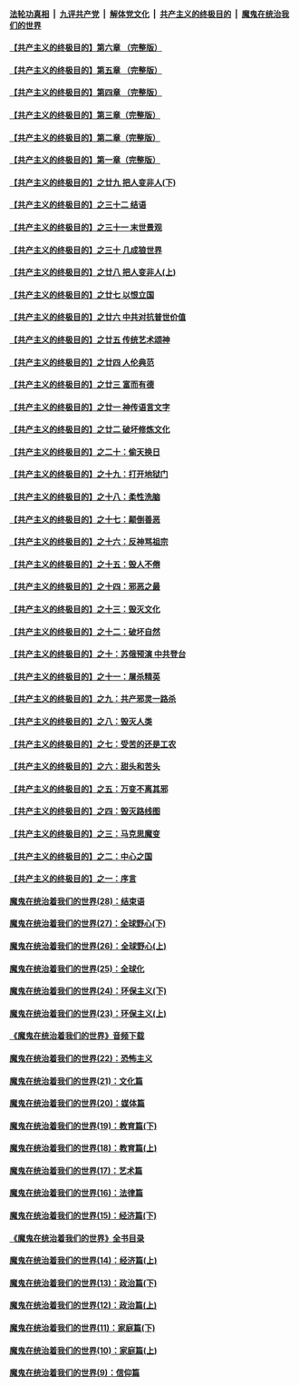 ####  [法轮功真相](../../../../basic/blob/master/README.md?t=06270302) &nbsp;|&nbsp; [九评共产党](../../../../9ping.md/blob/master/README.md?t=06270302) &nbsp;|&nbsp; [解体党文化](../../../../jtdwh.md/blob/master/README.md?t=06270302)  &nbsp;|&nbsp; [共产主义的终极目的](../../../../gczydzjmd.md/blob/master/README.md?t=06270302) &nbsp;|&nbsp; [魔鬼在统治我们的世界](../../../../mgztzwmdsj.md/blob/master/README.md?t=06270302) 

#### [【共产主义的终极目的】第六章 （完整版）](../pages/nsc422/n11428913.md?t=06270302) 

#### [【共产主义的终极目的】第五章 （完整版）](../pages/nsc422/n11428912.md?t=06270302) 

#### [【共产主义的终极目的】第四章 （完整版）](../pages/nsc422/n11428907.md?t=06270302) 

#### [【共产主义的终极目的】第三章（完整版）](../pages/nsc422/n11428848.md?t=06270302) 

#### [【共产主义的终极目的】第二章（完整版）](../pages/nsc422/n11428831.md?t=06270302) 

#### [【共产主义的终极目的】第一章（完整版）](../pages/nsc422/n11417651.md?t=06270302) 

#### [【共产主义的终极目的】之廿九 把人变非人(下)](../pages/nsc422/n11344140.md?t=06270302) 

#### [【共产主义的终极目的】之三十二 结语](../pages/nsc422/n11360535.md?t=06270302) 

#### [【共产主义的终极目的】之三十一 末世景观](../pages/nsc422/n11351129.md?t=06270302) 

#### [【共产主义的终极目的】之三十 几成狼世界](../pages/nsc422/n11348280.md?t=06270302) 

#### [【共产主义的终极目的】之廿八 把人变非人(上)](../pages/nsc422/n11340492.md?t=06270302) 

#### [【共产主义的终极目的】之廿七 以恨立国](../pages/nsc422/n11336944.md?t=06270302) 

#### [【共产主义的终极目的】之廿六 中共对抗普世价值](../pages/nsc422/n11324785.md?t=06270302) 

#### [【共产主义的终极目的】之廿五 传统艺术颂神](../pages/nsc422/n11296396.md?t=06270302) 

#### [【共产主义的终极目的】之廿四 人伦典范](../pages/nsc422/n11296397.md?t=06270302) 

#### [【共产主义的终极目的】之廿三 富而有德](../pages/nsc422/n11283598.md?t=06270302) 

#### [【共产主义的终极目的】之廿一 神传语言文字](../pages/nsc422/n11263265.md?t=06270302) 

#### [【共产主义的终极目的】之廿二 破坏修炼文化](../pages/nsc422/n11245728.md?t=06270302) 

#### [【共产主义的终极目的】之二十：偷天换日](../pages/nsc422/n11238846.md?t=06270302) 

#### [【共产主义的终极目的】之十九：打开地狱门](../pages/nsc422/n11206376.md?t=06270302) 

#### [【共产主义的终极目的】之十八：柔性洗脑](../pages/nsc422/n11199994.md?t=06270302) 

#### [【共产主义的终极目的】之十七：颠倒善恶](../pages/nsc422/n11179782.md?t=06270302) 

#### [【共产主义的终极目的】之十六：反神骂祖宗](../pages/nsc422/n11166798.md?t=06270302) 

#### [【共产主义的终极目的】之十五：毁人不倦](../pages/nsc422/n11166792.md?t=06270302) 

#### [【共产主义的终极目的】之十四：邪恶之最](../pages/nsc422/n11150249.md?t=06270302) 

#### [【共产主义的终极目的】之十三：毁灭文化](../pages/nsc422/n11135227.md?t=06270302) 

#### [【共产主义的终极目的】之十二：破坏自然](../pages/nsc422/n11135214.md?t=06270302) 

#### [【共产主义的终极目的】之十：苏俄预演 中共登台](../pages/nsc422/n11118424.md?t=06270302) 

#### [【共产主义的终极目的】之十一：屠杀精英](../pages/nsc422/n11118442.md?t=06270302) 

#### [【共产主义的终极目的】之九：共产邪灵一路杀](../pages/nsc422/n11114139.md?t=06270302) 

#### [【共产主义的终极目的】之八：毁灭人类](../pages/nsc422/n11108503.md?t=06270302) 

#### [【共产主义的终极目的】之七：受苦的还是工农](../pages/nsc422/n11101809.md?t=06270302) 

#### [【共产主义的终极目的】之六：甜头和苦头](../pages/nsc422/n11096971.md?t=06270302) 

#### [【共产主义的终极目的】之五：万变不离其邪](../pages/nsc422/n11091285.md?t=06270302) 

#### [【共产主义的终极目的】之四：毁灭路线图](../pages/nsc422/n11086284.md?t=06270302) 

#### [【共产主义的终极目的】之三：马克思魔变](../pages/nsc422/n11061941.md?t=06270302) 

#### [【共产主义的终极目的】之二：中心之国](../pages/nsc422/n11047728.md?t=06270302) 

#### [【共产主义的终极目的】之一：序言](../pages/nsc422/n11086077.md?t=06270302) 

#### [魔鬼在统治着我们的世界(28)：结束语](../pages/nsc422/n10936246.md?t=06270302) 

#### [魔鬼在统治着我们的世界(27)：全球野心(下)](../pages/nsc422/n10928319.md?t=06270302) 

#### [魔鬼在统治着我们的世界(26)：全球野心(上)](../pages/nsc422/n10900318.md?t=06270302) 

#### [魔鬼在统治着我们的世界(25)：全球化](../pages/nsc422/n10788205.md?t=06270302) 

#### [魔鬼在统治着我们的世界(24)：环保主义(下)](../pages/nsc422/n10695307.md?t=06270302) 

#### [魔鬼在统治着我们的世界(23)：环保主义(上)](../pages/nsc422/n10688613.md?t=06270302) 

#### [《魔鬼在统治着我们的世界》音频下载](../pages/nsc422/n10635553.md?t=06270302) 

#### [魔鬼在统治着我们的世界(22)：恐怖主义](../pages/nsc422/n10614727.md?t=06270302) 

#### [魔鬼在统治着我们的世界(21)：文化篇](../pages/nsc422/n10597706.md?t=06270302) 

#### [魔鬼在统治着我们的世界(20)：媒体篇](../pages/nsc422/n10586579.md?t=06270302) 

#### [魔鬼在统治着我们的世界(19)：教育篇(下)](../pages/nsc422/n10564808.md?t=06270302) 

#### [魔鬼在统治着我们的世界(18)：教育篇(上)](../pages/nsc422/n10526970.md?t=06270302) 

#### [魔鬼在统治着我们的世界(17)：艺术篇](../pages/nsc422/n10499093.md?t=06270302) 

#### [魔鬼在统治着我们的世界(16)：法律篇](../pages/nsc422/n10485969.md?t=06270302) 

#### [魔鬼在统治着我们的世界(15)：经济篇(下)](../pages/nsc422/n10469975.md?t=06270302) 

#### [《魔鬼在统治着我们的世界》全书目录](../pages/nsc422/n10464261.md?t=06270302) 

#### [魔鬼在统治着我们的世界(14)：经济篇(上)](../pages/nsc422/n10457370.md?t=06270302) 

#### [魔鬼在统治着我们的世界(13)：政治篇(下)](../pages/nsc422/n10448270.md?t=06270302) 

#### [魔鬼在统治着我们的世界(12)：政治篇(上)](../pages/nsc422/n10444576.md?t=06270302) 

#### [魔鬼在统治着我们的世界(11)：家庭篇(下)](../pages/nsc422/n10440961.md?t=06270302) 

#### [魔鬼在统治着我们的世界(10)：家庭篇(上)](../pages/nsc422/n10435448.md?t=06270302) 

#### [魔鬼在统治着我们的世界(9)：信仰篇](../pages/nsc422/n10432159.md?t=06270302) 

